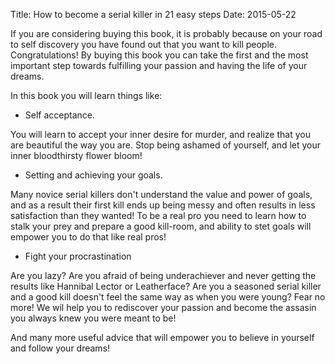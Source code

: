 Title: How to become a serial killer in 21 easy steps
Date: 2015-05-22

If you are considering buying this book, it is probably because on your road to self discovery you have found out that you want to kill people. Congratulations! By buying this book you can take the first and the most important step towards fulfilling your passion and having the life of your dreams.

In this book you will learn things like:

- Self acceptance. 

You will learn to accept your inner desire for murder, and realize that you are beautiful the way you are. Stop being ashamed of yourself, and let your inner bloodthirsty  flower bloom!

- Setting and achieving your goals.

Many novice serial killers don't understand the value and power of goals, and as a result their first kill ends up being messy and often results in less satisfaction than they wanted! To be a real pro you need to learn how to stalk your prey and prepare a good kill-room, and ability to stet goals will empower you to do that like real pros!

- Fight your procrastination

Are you lazy? Are you afraid of being underachiever and never getting the results like Hannibal Lector or Leatherface? Are you a seasoned serial killer and a good kill doesn't feel the same way as when you were young? Fear no more! We wil help you to rediscover your passion and become the assasin you always knew you were meant to be!

And many more useful advice that will empower you to believe in yourself and follow your dreams!
